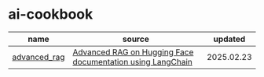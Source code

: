 # ai-cookbook

| name | source | updated |
|------|------|------|
| [advanced_rag](./advanced_rag/) | [Advanced RAG on Hugging Face documentation using LangChain](https://huggingface.co/learn/cookbook/advanced_rag) | 2025.02.23 |